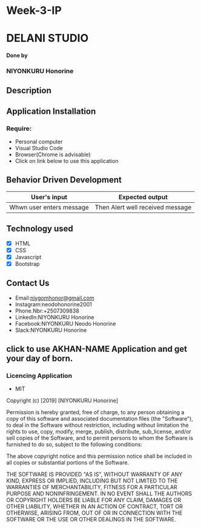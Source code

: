 # Week-3-IP

 
# DELANI STUDIO


 ####  Done by 

 ### NIYONKURU Honorine



 ## Description


 

 ## Application Installation

 ### Require: 

 + Personal computer
 + Visual Studio Code
 + Browser(Chrome is advisable)
 + Click on link below to use this application

 ## Behavior Driven Development

 |     User's input               |            Expected output                     |
 |--------------------------------|------------------------------------------------|
 |Whwn user enters message        | Then Alert well received message               |


 

 ## Technology used

 - [x] HTML
 - [x] CSS
 - [x] Javascript
 - [x] Bootstrap
 
 ## Contact Us

  -  Email:niygomhonor@gmail.com
  -  Instagram:neodohonorine2001
  -  Phone.Nbr:+2507309838
  -  LinkedIn:NIYONKURU Honorine
  -  Facebook:NIYONKURU Neodo Honorine
  -  Slack:NIYONKURU Honorine
           
 ## click to use AKHAN-NAME Application and get your day of born.

 


 ### Licencing Application

 + MIT

  Copyright (c) [2019] [NIYONKURU Honorine]

  Permission is hereby granted, free of charge, to any person obtaining a copy of this software and associated documentation files (the "Software"), to deal in the Software without restriction, including without limitation the rights to use, copy, modify, merge, publish, distribute, sub_license, and/or sell copies of the Software, and to permit persons to whom the Software is furnished to do so, subject to the following conditions:

 The above copyright notice and this permission notice shall be included in all copies or substantial portions of the Software.

 THE SOFTWARE IS PROVIDED "AS IS", WITHOUT WARRANTY OF ANY KIND, EXPRESS OR IMPLIED, INCLUDING BUT NOT LIMITED TO THE WARRANTIES OF MERCHANTABILITY, FITNESS FOR A PARTICULAR PURPOSE AND NONINFRINGEMENT. IN NO EVENT SHALL THE AUTHORS OR COPYRIGHT HOLDERS BE LIABLE FOR ANY CLAIM, DAMAGES OR OTHER LIABILITY, WHETHER IN AN ACTION OF CONTRACT, TORT OR OTHERWISE, ARISING FROM, OUT OF OR IN CONNECTION WITH THE SOFTWARE OR THE USE OR OTHER DEALINGS IN THE SOFTWARE.